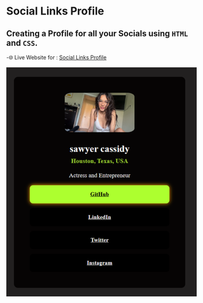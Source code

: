 # Social Links Profile
## Creating a Profile for all your Socials using ```HTML``` and ```CSS```.
-🌐 Live Website for : [Social Links Profile](https://mizaan-hub.github.io/Social-Links-Profile/)
<br><br>
<img src="images/website.png">